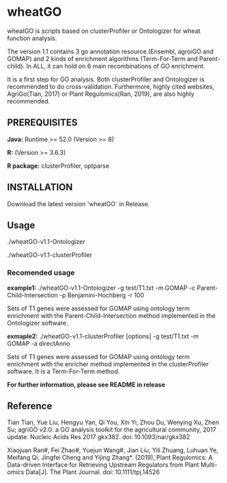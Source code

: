 # wheatGO
wheatGO is scripts based on clusterProfiler or Ontologizer for wheat function analysis.

The version 1.1 contains 3 go annotation resource (Ensembl, agroiGO and GOMAP) and 2 kinds of enrichment algorithms (Term-For-Term and Parent-child). In ALL, it can hold on 6 main recombinations of GO enrichment.

It is a first step for GO analysis. Both clusterProfiler and Ontologizer is recommended to do cross-validation. Furthermore, highly cited websites, AgriGo(Tian, 2017) or Plant Regulomics(Ran, 2019), are also highly recommended.

## PREREQUISITES

**Java:**  Runtime >= 52.0 (Version >= 8)

**R:** (Version >=  3.6.3)

**R package:** clusterProfiler, optparse


## INSTALLATION

Download the latest version 'wheatGO`  in Release.



## Usage
./wheatGO-v1.1-Ontologizer

./wheatGO-v1.1-clusterProfiler

### Recomended usage
**example1:** ./wheatGO-v1.1-Ontologizer -g test/T1.txt -m GOMAP -c Parent-Child-Intersection -p Benjamini-Hochberg -r 100

Sets of T1 genes were assessed for GOMAP using ontology term enrichment with the Parent-Child-Intersection method implemented in the Ontologizer software.


**exmaple2:** ./wheatGO-v1.1-clusterProfiler [options] -g test/T1.txt -m GOMAP -a directAnno

Sets of T1 genes were assessed for GOMAP using ontology term enrichment with the enricher method implemented in the clusterProfiler software. It is a Term-For-Term method.

**For further information, please see README in release**

## Reference
Tian Tian, Yue Liu, Hengyu Yan, Qi You, Xin Yi, Zhou Du, Wenying Xu, Zhen Su; agriGO v2.0: a GO analysis toolkit for the agricultural community, 2017 update. Nucleic Acids Res 2017 gkx382. doi: 10.1093/nar/gkx382

Xiaojuan Ran#, Fei Zhao#, Yuejun Wang#, Jian Liu, Yili Zhuang, Luhuan Ye, Meifang Qi, Jingfei Cheng and Yijing Zhang*. (2019), Plant Regulomics: A Data-driven Interface for Retrieving Upstream Regulators from Plant Multi-omics Data[J]. The Plant Journal. doi: 10.1111/tpj.14526
